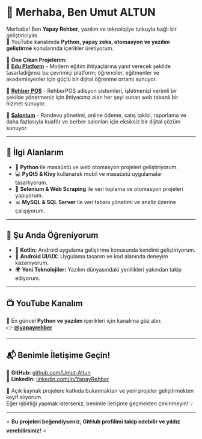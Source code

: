 # 👋 Merhaba, Ben Umut ALTUN

Merhaba! Ben **Yapay Rehber**, yazılım ve teknolojiye tutkuyla bağlı bir geliştiriciyim.  
🎥 YouTube kanalımda **Python, yapay zeka, otomasyon ve yazılım geliştirme** konularında içerikler üretiyorum.  

📌 **Öne Çıkan Projelerim:**  
🔹 **[Edu Platform](https://github.com/Umut-Altun/EduPlatform.git)** - Modern eğitim ihtiyaçlarına yanıt verecek şekilde tasarladığımız bu çevrimiçi platform; öğrenciler, eğitmenler ve akademisyenler için güçlü bir dijital öğrenme ortamı sunuyor. 

🔹 **[Rehber POS](https://github.com/Umut-Altun/rehberadisyon.git)** - RehberPOS adisyon sistemleri, işletmenizi verimli bir şekilde yönetmeniz için ihtiyacınız olan her şeyi sunan web tabanlı bir hizmet sunuyor.

🔹 **[Salonium](https://github.com/Umut-Altun/berberbook.git)** - Randevu yönetimi, online ödeme, satış takibi, raporlama ve daha fazlasıyla kuaför ve berber salonları için eksiksiz bir dijital çözüm sunuyor.  

---

## 🚀 İlgi Alanlarım  

- 🐍 **Python** ile masaüstü ve web otomasyon projeleri geliştiriyorum.  
- 💻 **PyQt5 & Kivy** kullanarak mobil ve masaüstü uygulamalar tasarlıyorum.  
- 🤖 **Selenium & Web Scraping** ile veri toplama ve otomasyon projeleri yapıyorum.  
- 📊 **MySQL & SQL Server** ile veri tabanı yönetimi ve analiz üzerine çalışıyorum.  

---

## 🌱 Şu Anda Öğreniyorum  

- 📱 **Kotlin:** Android uygulama geliştirme konusunda kendimi geliştiriyorum.  
- 🎨 **Android UI/UX:** Uygulama tasarım ve kod alanında deneyim kazanıyorum.  
- 🌍 **Yeni Teknolojiler:** Yazılım dünyasındaki yenilikleri yakından takip ediyorum.  

---

## 📺 YouTube Kanalım  

📢 En güncel **Python ve yazılım** içerikleri için kanalıma göz atın:  
👉 **[@yapayrehber](https://www.youtube.com/@yapayrehber)**  

---

## 📬 Benimle İletişime Geçin!  

🔗 **GitHub:** [github.com/Umut-Altun](https://github.com/Umut-Altun)  
💼 **LinkedIn:** [linkedin.com/in/YapayRehber](https://linkedin.com/in/YapayRehber)  

🚀 Açık kaynak projelere katkıda bulunmaktan ve yeni projeler geliştirmekten keyif alıyorum.  
Eğer işbirliği yapmak isterseniz, benimle iletişime geçmekten çekinmeyin! 💡  

---

⭐ **Bu projeleri beğendiyseniz, GitHub profilimi takip edebilir ve yıldız verebilirsiniz!** ⭐  
